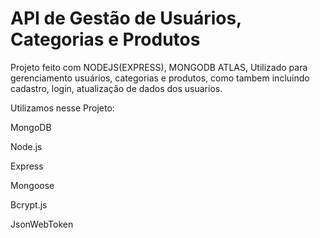 # API de Gestão de Usuários, Categorias e Produtos

Projeto feito com NODEJS(EXPRESS), MONGODB ATLAS, Utilizado para gerenciamento usuários, categorias e produtos, como tambem incluindo cadastro, login, atualização de dados dos usuarios.

Utilizamos nesse Projeto:

MongoDB

Node.js

Express

Mongoose

Bcrypt.js

JsonWebToken
